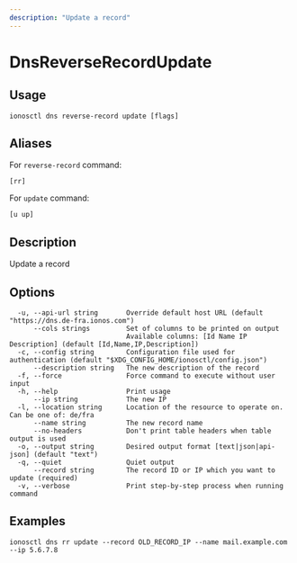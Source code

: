 ```yaml
---
description: "Update a record"
---
```


# DnsReverseRecordUpdate

## Usage

```text
ionosctl dns reverse-record update [flags]
```

## Aliases

For `reverse-record` command:

```text
[rr]
```

For `update` command:

```text
[u up]
```

## Description

Update a record

## Options

```text
  -u, --api-url string       Override default host URL (default "https://dns.de-fra.ionos.com")
      --cols strings         Set of columns to be printed on output 
                             Available columns: [Id Name IP Description] (default [Id,Name,IP,Description])
  -c, --config string        Configuration file used for authentication (default "$XDG_CONFIG_HOME/ionosctl/config.json")
      --description string   The new description of the record
  -f, --force                Force command to execute without user input
  -h, --help                 Print usage
      --ip string            The new IP
  -l, --location string      Location of the resource to operate on. Can be one of: de/fra
      --name string          The new record name
      --no-headers           Don't print table headers when table output is used
  -o, --output string        Desired output format [text|json|api-json] (default "text")
  -q, --quiet                Quiet output
      --record string        The record ID or IP which you want to update (required)
  -v, --verbose              Print step-by-step process when running command
```

## Examples

```text
ionosctl dns rr update --record OLD_RECORD_IP --name mail.example.com --ip 5.6.7.8
```

